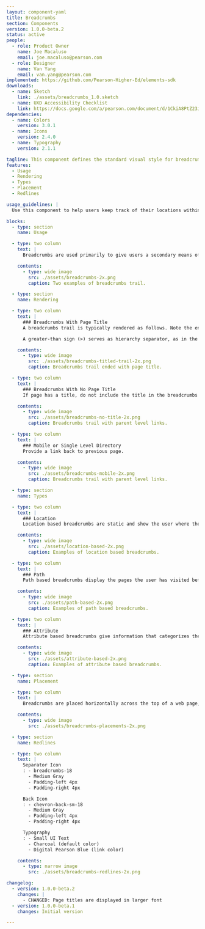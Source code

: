 ```yaml
---
layout: component-yaml
title: Breadcrumbs
section: Components
version: 1.0.0-beta.2
status: active
people:
  - role: Product Owner
    name: Joe Macaluso
    email: joe.macaluso@pearson.com
  - role: Designer
    name: Van Yang
    email: van.yang@pearson.com
implemented: https://github.com/Pearson-Higher-Ed/elements-sdk
downloads:
  - name: Sketch
    link: ./assets/breadcrumbs_1.0.sketch
  - name: UXD Accessibility Checklist
    link: https://docs.google.com/a/pearson.com/document/d/1CkiA8PtZ23itHbAuc_LczZk5ulojSp6G95aE8lUyFL8/edit?usp=sharing
dependencies:
  - name: Colors
    version: 3.0.1
  - name: Icons
    version: 2.4.0
  - name: Typography
    version: 2.1.1

tagline: This component defines the standard visual style for breadcrumbs.
features:
  - Usage
  - Rendering
  - Types
  - Placement
  - Redlines

usage_guidelines: |
  Use this component to help users keep track of their locations within a website.

blocks:
  - type: section
    name: Usage

  - type: two column
    text: |
      Breadcrumbs are used primarily to give users a secondary means of navigating a website. They provide a trail of links for the user to follow back to the starting or entry point. Typically, breadcrumbs display a hierarchy of the current page in relation to the website's structure or display the pages the user has visited before arriving on the current page.

    contents:
      - type: wide image
        src: ./assets/breadcrumbs-2x.png
        caption: Two examples of breadcrumbs trail.

  - type: section
    name: Rendering

  - type: two column
    text: |
      ### Breadcrumbs With Page Title
      A breadcrumbs trail is typically rendered as follows. Note the end of the trail, the page currently being viewed is displayed as a non-link.

      A greater-than sign (>) serves as hierarchy separator, as in the format of Parent page > Child page.

    contents:
      - type: wide image
        src: ./assets/breadcrumbs-titled-trail-2x.png
        caption: Breadcrumbs trail ended with page title.

  - type: two column
    text: |
      ### Breadcrumbs With No Page Title
      If page has a title, do not include the title in the breadcrumbs to avoid redundancy.

    contents:
      - type: wide image
        src: ./assets/breadcrumbs-no-title-2x.png
        caption: Breadcrumbs trail with parent level links.

  - type: two column
    text: |
      ### Mobile or Single Level Directory
      Provide a link back to previous page.

    contents:
      - type: wide image
        src: ./assets/breadcrumbs-mobile-2x.png
        caption: Breadcrumbs trail with parent level links.

  - type: section
    name: Types

  - type: two column
    text: |
      ### Location
      Location based breadcrumbs are static and show the user where the page is located in the website's hierarchy. Best used for navigation schemes that have multiple levels (usually more than two levels).

    contents:
      - type: wide image
        src: ./assets/location-based-2x.png
        caption: Examples of location based breadcrumbs.

  - type: two column
    text: |
      ### Path
      Path based breadcrumbs display the pages the user has visited before arriving on the current page.

    contents:
      - type: wide image
        src: ./assets/path-based-2x.png
        caption: Examples of path based breadcrumbs.

  - type: two column
    text: |
      ### Attribute
      Attribute based breadcrumbs give information that categorizes the current page.

    contents:
      - type: wide image
        src: ./assets/attribute-based-2x.png
        caption: Examples of attribute based breadcrumbs.

  - type: section
    name: Placement

  - type: two column
    text: |
      Breadcrumbs are placed horizontally across the top of a web page, often below navigation or application header.

    contents:
      - type: wide image
        src: ./assets/breadcrumbs-placements-2x.png

  - type: section
    name: Redlines

  - type: two column
    text: |
      Separator Icon
      : - breadcrumbs-18
        - Medium Gray
        - Padding-left 4px
        - Padding-right 4px

      Back Icon
      : - chevron-back-sm-18
        - Medium Gray
        - Padding-left 4px
        - Padding-right 4px

      Typography
      : - Small UI Text
        - Charcoal (default color)
        - Digital Pearson Blue (link color)

    contents:
      - type: narrow image
        src: ./assets/breadcrumbs-redlines-2x.png

changelog:
  - version: 1.0.0-beta.2
    changes: |
      - CHANGED: Page titles are displayed in larger font
  - version: 1.0.0-beta.1
    changes: Initial version

---
```

